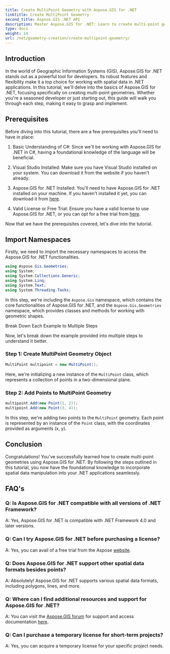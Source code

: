 ```yaml
---
title: Create MultiPoint Geometry with Aspose.GIS for .NET
linktitle: Create MultiPoint Geometry
second_title: Aspose.GIS .NET API
description: Master Aspose.GIS for .NET: Learn to create multi-point geometries effortlessly. Comprehensive tutorial for developers.
type: docs
weight: 14
url: /net/geometry-creation/create-multipoint-geometry/
---
```

## Introduction

In the world of Geographic Information Systems (GIS), Aspose.GIS for .NET stands out as a powerful tool for developers. Its robust features and flexibility make it a top choice for working with spatial data in .NET applications. In this tutorial, we'll delve into the basics of Aspose.GIS for .NET, focusing specifically on creating multi-point geometries. Whether you're a seasoned developer or just starting out, this guide will walk you through each step, making it easy to grasp and implement.

## Prerequisites

Before diving into this tutorial, there are a few prerequisites you'll need to have in place:

1. Basic Understanding of C#: Since we'll be working with Aspose.GIS for .NET in C#, having a foundational knowledge of the language will be beneficial.

2. Visual Studio Installed: Make sure you have Visual Studio installed on your system. You can download it from the website if you haven't already.

3. Aspose.GIS for .NET Installed: You'll need to have Aspose.GIS for .NET installed on your machine. If you haven't installed it yet, you can download it from [here](https://releases.aspose.com/gis/net/).

4. Valid License or Free Trial: Ensure you have a valid license to use Aspose.GIS for .NET, or you can opt for a free trial from [here](https://releases.aspose.com/).

Now that we have the prerequisites covered, let's dive into the tutorial.

## Import Namespaces

Firstly, we need to import the necessary namespaces to access the Aspose.GIS for .NET functionalities.


```csharp
using Aspose.Gis.Geometries;
using System;
using System.Collections.Generic;
using System.Linq;
using System.Text;
using System.Threading.Tasks;
```

In this step, we're including the `Aspose.Gis` namespace, which contains the core functionalities of Aspose.GIS for .NET, and the `Aspose.Gis.Geometries` namespace, which provides classes and methods for working with geometric shapes.

Break Down Each Example to Multiple Steps

Now, let's break down the example provided into multiple steps to understand it better.

### Step 1: Create MultiPoint Geometry Object

```csharp
MultiPoint multipoint = new MultiPoint();
```

Here, we're initializing a new instance of the `MultiPoint` class, which represents a collection of points in a two-dimensional plane.

### Step 2: Add Points to MultiPoint Geometry

```csharp
multipoint.Add(new Point(1, 2));
multipoint.Add(new Point(3, 4));
```

In this step, we're adding two points to the `MultiPoint` geometry. Each point is represented by an instance of the `Point` class, with the coordinates provided as arguments (x, y).

## Conclusion

Congratulations! You've successfully learned how to create multi-point geometries using Aspose.GIS for .NET. By following the steps outlined in this tutorial, you now have the foundational knowledge to incorporate spatial data manipulation into your .NET applications seamlessly.

## FAQ's

### Q: Is Aspose.GIS for .NET compatible with all versions of .NET Framework?
A: Yes, Aspose.GIS for .NET is compatible with .NET Framework 4.0 and later versions.

### Q: Can I try Aspose.GIS for .NET before purchasing a license?
A: Yes, you can avail of a free trial from the Aspose [website](https://purchase.aspose.com/temporary-license/).

### Q: Does Aspose.GIS for .NET support other spatial data formats besides points?
A: Absolutely! Aspose.GIS for .NET supports various spatial data formats, including polygons, lines, and more.

### Q: Where can I find additional resources and support for Aspose.GIS for .NET?
A: You can visit the [Aspose.GIS forum](https://forum.aspose.com/c/gis/33) for support and access documentation [here](https://reference.aspose.com/gis/net/).

### Q: Can I purchase a temporary license for short-term projects?
A: Yes, you can acquire a temporary license for your specific project needs.
